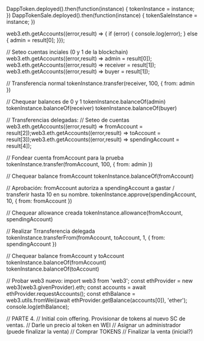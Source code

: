 DappToken.deployed().then(function(instance) { tokenInstance = instance; })
DappTokenSale.deployed().then(function(instance) { tokenSaleInstance = instance; })

web3.eth.getAccounts((error,result) => { if (error) { console.log(error); } else { admin = result[0]; }});

// Seteo cuentas inciales (0 y 1 de la blockchain)
web3.eth.getAccounts((error,result) => admin = result[0]);
web3.eth.getAccounts((error,result) => receiver = result[1]);
web3.eth.getAccounts((error,result) => buyer = result[1]);

// Transferencia normal
tokenInstance.transfer(receiver, 100, { from: admin })

// Chequear balances de 0 y 1
tokenInstance.balanceOf(admin)
tokenInstance.balanceOf(receiver)
tokenInstance.balanceOf(buyer)


// Transferencias delegadas:
// Seteo de cuentas
web3.eth.getAccounts((error,result) => fromAccount = result[2]);web3.eth.getAccounts((error,result) => toAccount = result[3]);web3.eth.getAccounts((error,result) => spendingAccount = result[4]);

// Fondear cuenta fromAccount para la prueba
tokenInstance.transfer(fromAccount, 100, { from: admin })

// Chequear balance fromAccount
tokenInstance.balanceOf(fromAccount)

// Aprobación: fromAccount autoriza a spendingAccount a gastar / transferir hasta 10 en su nombre.
tokenInstance.approve(spendingAccount, 10, { from: fromAccount })

// Chequear allowance creada
tokenInstance.allowance(fromAccount, spendingAccount)

// Realizar Trransferencia delegada
tokenInstance.transferFrom(fromAccount, toAccount, 1, { from: spendingAccount })

// Chequear balance fromAccount y toAccount 
tokenInstance.balanceOf(fromAccount)
tokenInstance.balanceOf(toAccount)



// Probar web3 nuevo:
import web3 from 'web3';
const ethProvider = new web3(web3.givenProvider).eth;
const accounts = await ethProvider.requestAccounts();
const ethBalance = web3.utils.fromWei(await ethProvider.getBalance(accounts[0]), 'ether');
console.log(ethBalance);



// PARTE 4.
// Initial coin offering. Provisionar de tokens al nuevo SC de ventas.
// Darle un precio al token en WEI
// Asignar un administrador (puede finalizar la venta)
// Comprar TOKENS
// Finalizar la venta (inicial?)
